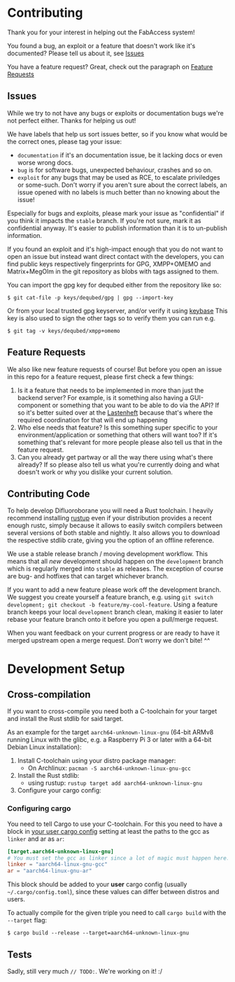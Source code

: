 # Contributing

Thank you for your interest in helping out the FabAccess system!

You found a bug, an exploit or a feature that doesn't work like it's documented? Please tell us
about it, see [Issues](#issues)

You have a feature request? Great, check out the paragraph on [Feature Requests](#feature-requests)

## Issues

While we try to not have any bugs or exploits or documentation bugs we're not perfect either. Thanks
for helping us out!

We have labels that help us sort issues better, so if you know what would be the correct ones,
please tag your issue:
- `documentation` if it's an documentation issue, be it lacking docs or even worse wrong docs.
- `bug` is for software bugs, unexpected behaviour, crashes and so on.
- `exploit` for any bugs that may be used as RCE, to escalate priviledges or some-such.
Don't worry if you aren't sure about the correct labels, an issue opened with no labels is much
better than no knowing about the issue!

Especially for bugs and exploits, please mark your issue as "confidential" if you think it impacts
the `stable` branch. If you're not sure, mark it as confidential anyway. It's easier to publish
information than it is to un-publish information.

If you found an exploit and it's high-impact enough that you do not want to open an issue but
instead want direct contact with the developers, you can find public keys respectively fingerprints
for GPG, XMPP+OMEMO and Matrix+MegOlm in the git repository as blobs with tags assigned to them.

You can import the gpg key for dequbed either from the repository like so:
```
$ git cat-file -p keys/dequbed/gpg | gpg --import-key
```
Or from your local trusted gpg keyserver, and/or verify it using [keybase](https://keybase.io/dequbed)
This key is also used to sign the other tags so to verify them you can run e.g.
```
$ git tag -v keys/dequbed/xmpp+omemo
```

## Feature Requests

We also like new feature requests of course! 
But before you open an issue in this repo for a feature request, please first check a few things:
1. Is it a feature that needs to be implemented in more than just the backend server? For example,
   is it something also having a GUI-component or something that you want to be able to do via the
   API? If so it's better suited over at the
   [Lastenheft](https://gitlab.com/fabinfra/fabaccess_lastenheft) because that's where the required
   coordination for that will end up happening
2. Who else needs that feature? Is this something super specific to your environment/application or
   something that others will want too? If it's something that's relevant for more people please
   also tell us that in the feature request.
3. Can you already get partway or all the way there using what's there already? If so please also
   tell us what you're currently doing and what doesn't work or why you dislike your current
   solution.

## Contributing Code

To help develop Difluoroborane you will need a Rust toolchain. I heavily recommend installing
[rustup](https://rustup.rs) even if your distribution provides a recent enough rustc, simply because
it allows to easily switch compilers between several versions of both stable and nightly. It also
allows you to download the respective stdlib crate, giving you the option of an offline reference.

We use a stable release branch / moving development workflow. This means that all *new* development
should happen on the `development` branch which is regularly merged into `stable` as releases. The
exception of course are bug- and hotfixes that can target whichever branch.

If you want to add a new feature please work off the development branch. We suggest you create
yourself a feature branch, e.g. using `git switch development; git checkout -b
feature/my-cool-feature`.
Using a feature branch keeps your local `development` branch clean, making it easier to later rebase
your feature branch onto it before you open a pull/merge request.

When you want feedback on your current progress or are ready to have it merged upstream open a merge
request. Don't worry we don't bite! ^^


# Development Setup

## Cross-compilation

If you want to cross-compile you need both a C-toolchain for your target
and install the Rust stdlib for said target.

As an example for the target `aarch64-unknown-linux-gnu` (64-bit ARMv8
running Linux with the glibc, e.g. a Raspberry Pi 3 or later with a 64-bit
Debian Linux installation):

1. Install C-toolchain using your distro package manager:
    - On Archlinux: `pacman -S aarch64-unknown-linux-gnu-gcc`
2. Install the Rust stdlib:
    - using rustup: `rustup target add aarch64-unknown-linux-gnu`
3. Configure your cargo config:

### Configuring cargo

You need to tell Cargo to use your C-toolchain. For this you need to have
a block in [your user cargo config](https://doc.rust-lang.org/cargo/reference/config.html) setting at
least the paths to the gcc as `linker` and ar as `ar`:

```toml
[target.aarch64-unknown-linux-gnu]
# You must set the gcc as linker since a lot of magic must happen here.
linker = "aarch64-linux-gnu-gcc"
ar = "aarch64-linux-gnu-ar"
```

This block should be added to your **user** cargo config (usually
`~/.cargo/config.toml`), since these values can differ between distros and
users.

To actually compile for the given triple you need to call `cargo build`
with the `--target` flag:

```
$ cargo build --release --target=aarch64-unknown-linux-gnu
```

## Tests

Sadly, still very much `// TODO:`. We're working on it! :/
